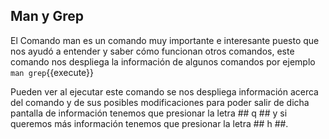 ## Man y Grep

El Comando man es un comando muy importante e interesante puesto que nos ayudó a entender y saber cómo funcionan otros comandos, este comando nos despliega la información de algunos comandos por ejemplo `man grep`{{execute}}

Pueden ver al ejecutar este comando se nos despliega  información acerca del comando y de sus posibles modificaciones para poder salir de dicha pantalla de información tenemos que presionar la letra ## q ## y si queremos más información tenemos que presionar la letra ## h ##. 

